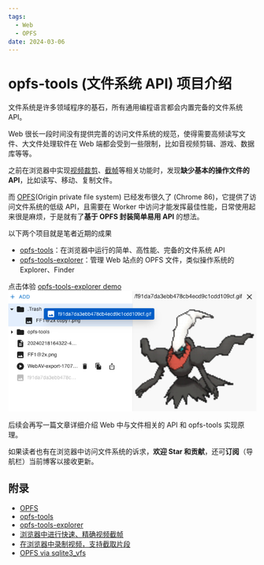 ```yaml
---
tags:
  - Web
  - OPFS
date: 2024-03-06
---
```


# opfs-tools (文件系统 API) 项目介绍

文件系统是许多领域程序的基石，所有通用编程语言都会内置完备的文件系统 API。

Web 很长一段时间没有提供完善的访问文件系统的规范，使得需要高频读写文件、大文件处理软件在 Web 端都会受到一些限制，比如音视频剪辑、游戏、数据库等等。

之前在浏览器中实现[视频裁剪][5]、[截帧][4]等相关功能时，发现**缺少基本的操作文件的 API**，比如读写、移动、复制文件。

而 [OPFS][1](Origin private file system) 已经发布很久了 (Chrome 86)，它提供了访问文件系统的低级 API，且需要在 Worker 中访问才能发挥最佳性能，日常使用起来很是麻烦，于是就有了**基于 OPFS 封装简单易用 API** 的想法。

以下两个项目就是笔者近期的成果

- [opfs-tools][2]：在浏览器中运行的简单、高性能、完备的文件系统 API
- [opfs-tools-explorer][3]：管理 Web 站点的 OPFS 文件，类似操作系统的 Explorer、Finder

点击体验 [opfs-tools-explorer demo][7]
![opfs-tools-explorer](./opfs-tools-explorer.png)

后续会再写一篇文章详细介绍 Web 中与文件相关的 API 和 opfs-tools 实现原理。

如果读者也有在浏览器中访问文件系统的诉求，**欢迎 Star 和贡献**，还可**订阅**（导航栏）当前博客以接收更新。

## 附录

- [OPFS][1]
- [opfs-tools][2]
- [opfs-tools-explorer][3]
- [浏览器中进行快速、精确视频截帧][4]
- [在浏览器中录制视频，支持截取片段][5]
- [OPFS via sqlite3_vfs][6]

[1]: https://developer.mozilla.org/en-US/docs/Web/API/File_System_API/Origin_private_file_system
[2]: https://github.com/hughfenghen/opfs-tools
[3]: https://github.com/hughfenghen/opfs-tools-explorer
[4]: https://bilibili.github.io/WebAV/demo/1_4-mp4-previewer
[5]: https://github.com/hughfenghen/bloom-shadow
[6]: https://sqlite.org/wasm/doc/trunk/persistence.md#vfs-opfs
[7]: https://hughfenghen.github.io/opfs-tools-explorer/

